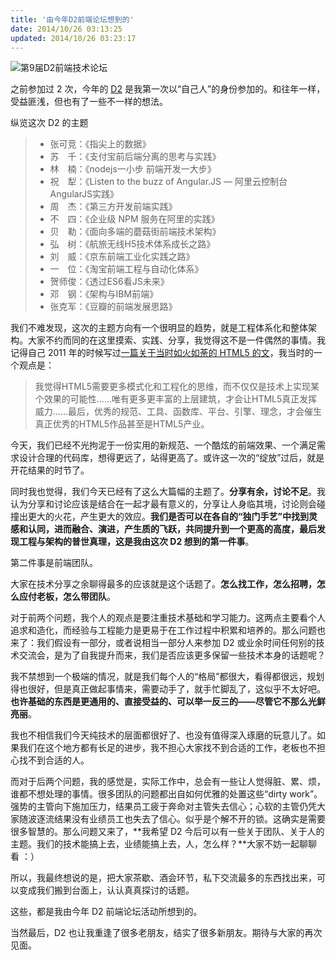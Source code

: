 ```yaml
---
title: '由今年D2前端论坛想到的'
date: 2014/10/26 03:13:25
updated: 2014/10/26 03:23:17
---
```


![第9届D2前端技术论坛](/uploads/2014/10/1199434854.png)

之前参加过 2 次，今年的 [D2](http://d2forum.alibaba-inc.com/) 是我第一次以“自己人”的身份参加的。和往年一样，受益匪浅，但也有了一些不一样的想法。<!--more-->

纵览这次 D2 的主题

> * 张可竞：《指尖上的数据》
> * 苏　千：《支付宝前后端分离的思考与实践》
> * 林　楠：《nodejs一小步 前端开发一大步》
> * 祝　犁：《Listen to the buzz of Angular.JS — 阿里云控制台AngularJS实践》
> * 周　杰：《第三方开发前端实践》
> * 不　四：《企业级 NPM 服务在阿里的实践》
> * 贝　勒：《面向多端的蘑菇街前端技术架构》
> * 弘　树：《航旅无线H5技术体系成长之路》
> * 刘　威：《京东前端工业化实践之路》
> * 一　位：《淘宝前端工程与自动化体系》
> * 贺师俊：《透过ES6看JS未来》
> * 邓　钢：《架构与IBM前端》
> * 张克军：《豆瓣的前端发展思路》

我们不难发现，这次的主题方向有一个很明显的趋势，就是工程体系化和整体架构。大家不约而同的在这里摸索、实践、分享，我觉得这不是一件偶然的事情。我记得自己 2011 年的时候写过[一篇关于当时如火如荼的 HTML5 的文](http://bulaoge.net/topic.blg?tuid=27015&tid=2305412)，我当时的一个观点是：

> 我觉得HTML5需要更多模式化和工程化的思维，而不仅仅是技术上实现某个效果的可能性……唯有更多更丰富的上层建筑，才会让HTML5真正发挥威力……最后，优秀的规范、工具、函数库、平台、引擎、理念，才会催生真正优秀的HTML5作品甚至是HTML5产业。

今天，我们已经不光拘泥于一份实用的新规范、一个酷炫的前端效果、一个满足需求设计合理的代码库，想得更远了，站得更高了。或许这一次的“绽放”过后，就是开花结果的时节了。

同时我也觉得，我们今天已经有了这么大篇幅的主题了。**分享有余，讨论不足**。我认为分享和讨论应该是结合在一起才最有意义的，分享让人身临其境，讨论则会碰撞出更大的火花，产生更大的效应。**我们是否可以在各自的“独门手艺”中找到灵感和认同，进而融合、演进，产生质的飞跃，共同提升到一个更高的高度，最后发现工程与架构的普世真理，这是我由这次 D2 想到的第一件事**。

第二件事是前端团队。

大家在技术分享之余聊得最多的应该就是这个话题了。**怎么找工作，怎么招聘，怎么应付老板，怎么带团队**。

对于前两个问题，我个人的观点是要注重技术基础和学习能力。这两点主要看个人追求和造化，而经验与工程能力是更易于在工作过程中积累和培养的。那么问题也来了：我们假设有一部分，或者说相当一部分人来参加 D2 或业余时间任何别的技术交流会，是为了自我提升而来，我们是否应该更多保留一些技术本身的话题呢？

我不禁想到一个极端的情况，就是我们每个人的“格局”都很大，看得都很远，规划得也很好，但是真正做起事情来，需要动手了，就手忙脚乱了，这似乎不太好吧。**也许基础的东西是更通用的、直接受益的、可以举一反三的——尽管它不那么光鲜亮丽**。

我也不相信我们今天纯技术的层面都很好了、也没有值得深入琢磨的玩意儿了。如果我们在这个地方都有长足的进步，我不担心大家找不到合适的工作，老板也不担心找不到合适的人。

而对于后两个问题，我的感觉是，实际工作中，总会有一些让人觉得脏、累、烦，谁都不想处理的事情。很多团队的问题都出自如何优雅的处置这些“dirty work”。强势的主管向下施加压力，结果员工疲于奔命对主管失去信心；心软的主管仍凭大家随波逐流结果没有业绩员工也失去了信心。似乎是个解不开的锁。这确实是需要很多智慧的。那么问题又来了，**我希望 D2 今后可以有一些关于团队、关于人的主题。我们的技术能搞上去，业绩能搞上去，人，怎么样？**大家不妨一起聊聊看
：）

所以，我最终想说的是，把大家茶歇、酒会环节，私下交流最多的东西找出来，可以变成我们搬到台面上，认认真真探讨的话题。

这些，都是我由今年 D2 前端论坛活动所想到的。

当然最后，D2 也让我重逢了很多老朋友，结实了很多新朋友。期待与大家的再次见面。